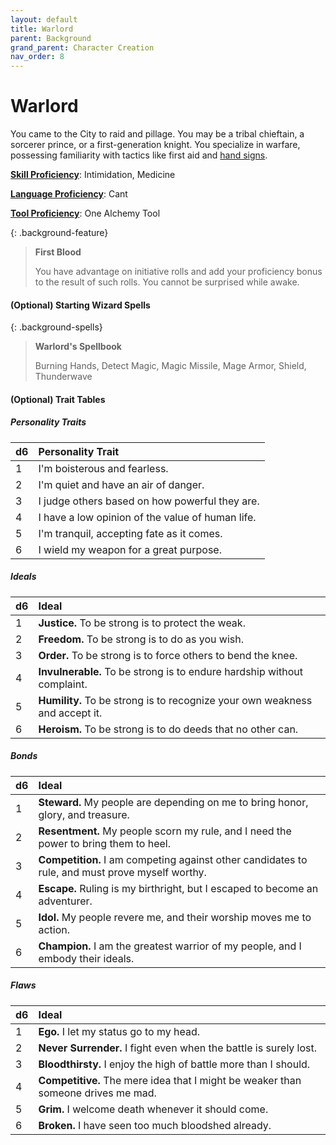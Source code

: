 ```yaml
---
layout: default
title: Warlord
parent: Background
grand_parent: Character Creation
nav_order: 8
---
```


# Warlord

You came to the City to raid and pillage. You may be a tribal chieftain, a sorcerer prince, or a first-generation knight. You specialize in warfare, possessing familiarity with tactics like first aid and [hand signs](../../more/cant).

**[Skill Proficiency](../../more/review/skills)**: Intimidation, Medicine

**[Language Proficiency](../../adventuring/languages)**: Cant

**[Tool Proficiency](../../../data/downtime_activities/alchemy)**: One Alchemy Tool

{: .background-feature}
> **First Blood**
> 
> You have advantage on initiative rolls and add your proficiency bonus to the result of such rolls. You cannot be surprised while awake.


#### (Optional) Starting Wizard Spells

{: .background-spells}
> **Warlord's Spellbook**
> 
> Burning Hands, Detect Magic, Magic Missile, Mage Armor, Shield, Thunderwave

#### (Optional) Trait Tables

##### Personality Traits

| d6   | Personality Trait                                |
| :--- | :----------------------------------------------- |
| 1    | I'm boisterous and fearless.                     |
| 2    | I'm quiet and have an air of danger.             |
| 3    | I judge others based on how powerful they are.   |
| 4    | I have a low opinion of the value of human life. |
| 5    | I'm tranquil, accepting fate as it comes.        |
| 6    | I wield my weapon for a great purpose.           |


##### Ideals

| d6   | Ideal                                                                       |
| :--- | :-------------------------------------------------------------------------- |
| 1    | **Justice.** To be strong is to protect the weak.                           |
| 2    | **Freedom.** To be strong is to do as you wish.                             |
| 3    | **Order.** To be strong is to force others to bend the knee.                |
| 4    | **Invulnerable.** To be strong is to endure hardship without complaint.     |
| 5    | **Humility.** To be strong is to recognize your own weakness and accept it. |
| 6    | **Heroism.** To be strong is to do deeds that no other can.                 |


##### Bonds

| d6   | Ideal                                                                                           |
| :--- | :---------------------------------------------------------------------------------------------- |
| 1    | **Steward.** My people are depending on me to bring honor, glory, and treasure.                 |
| 2    | **Resentment.** My people scorn my rule, and I need the power to bring them to heel.            |
| 3    | **Competition.** I am competing against other candidates to rule, and must prove myself worthy. |
| 4    | **Escape.** Ruling is my birthright, but I escaped to become an adventurer.                     |
| 5    | **Idol.** My people revere me, and their worship moves me to action.                            |
| 6    | **Champion.** I am the greatest warrior of my people, and I embody their ideals.                |


##### Flaws

| d6   | Ideal                                                                             |
| :--- | :-------------------------------------------------------------------------------- |
| 1    | **Ego.** I let my status go to my head.                                           |
| 2    | **Never Surrender.** I fight even when the battle is surely lost.                 |
| 3    | **Bloodthirsty.** I enjoy the high of battle more than I should.                  |
| 4    | **Competitive.** The mere idea that I might be weaker than someone drives me mad. |
| 5    | **Grim.** I welcome death whenever it should come.                                |
| 6    | **Broken.** I have seen too much bloodshed already.                               |
